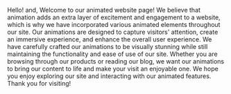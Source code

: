 Hello! and, Welcome to our animated website page! We believe that animation adds an extra layer of excitement and engagement to a website, which is why we have incorporated various animated elements throughout our site. Our animations are designed to capture visitors' attention, create an immersive experience, and enhance the overall user experience. We have carefully crafted our animations to be visually stunning while still maintaining the functionality and ease of use of our site. Whether you are browsing through our products or reading our blog, we want our animations to bring our content to life and make your visit an enjoyable one. We hope you enjoy exploring our site and interacting with our animated features. Thank you for visiting!
